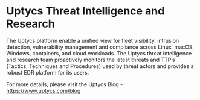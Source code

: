 # Uptycs Threat Intelligence and Research

The Uptycs platform enable a unified view for fleet visibility, intrusion detection, vulnerability management and compliance across Linux, macOS, Windows, containers, and cloud workloads. The Uptycs threat intelligence and research team proactively monitors the latest threats and TTP’s (Tactics, Techniques and Procedures) used by threat actors and provides a robust EDR platform for its users.

For more details, please visit the Uptycs Blog - https://www.uptycs.com/blog
